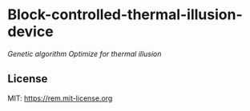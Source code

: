 # Block-controlled-thermal-illusion-device

*Genetic algorithm Optimize for thermal illusion*

## License

MIT: <https://rem.mit-license.org>